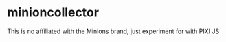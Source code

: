 minioncollector
===============


This is no affiliated with the Minions brand, just experiment for with PIXI JS
